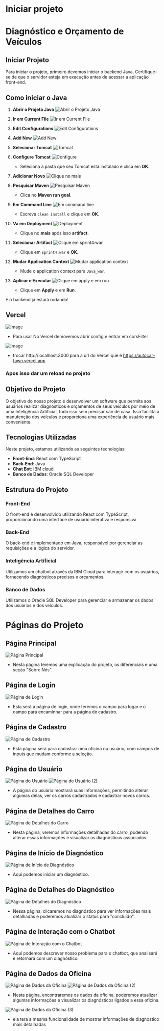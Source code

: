 # Iniciar projeto

# Diagnóstico e Orçamento de Veículos

## Iniciar Projeto

Para iniciar o projeto, primeiro devemos iniciar o backend Java. Certifique-se de que o servidor esteja em execução antes de acessar a aplicação front-end.

## Como iniciar o Java

1. **Abrir o Projeto Java**
   ![Abrir o Projeto Java](https://github.com/user-attachments/assets/c56d669f-2df9-402a-aae5-4dd6034eaa18)

2. **Ir em Current File**
   ![Ir em Current File](https://github.com/user-attachments/assets/fd5f7238-c175-4908-a412-ab2ff54cb8a8)

3. **Edit Configurations**
   ![Edit Configurations](https://github.com/user-attachments/assets/962108c1-aae1-475b-9b3e-094e1b45eb45)

4. **Add New**
   ![Add New](https://github.com/user-attachments/assets/f5dc5048-5962-475a-9445-6546036792c3)

5. **Selecionar Tomcat**
   ![Tomcat](https://github.com/user-attachments/assets/442a4a35-3b7d-45e8-ae51-85f99d0ef66e)

6. **Configure Tomcat**
   ![Configure](https://github.com/user-attachments/assets/d0e1b0df-9173-42c5-980f-d33462c79a65)
   - Seleciona a pasta que seu Tomcat está instalado e clica em **OK**.

7. **Adicionar Novo**
   ![Clique no mais](https://github.com/user-attachments/assets/ab7eb677-0b90-48c0-bd95-4c8a0465b702)

8. **Pesquisar Maven**
   ![Pesquisar Maven](https://github.com/user-attachments/assets/5cfe7512-9b82-4dc8-83a7-da92b5dd9c95)
   - Clica no **Maven run goal**.

9. **Em Command Line**
   ![Em command line](https://github.com/user-attachments/assets/b5548a4a-3caf-4284-b934-91fecb7a6205)
   - Escreva `clean install` e clique em **OK**.

10. **Va em Deployment**
    ![Deployment](https://github.com/user-attachments/assets/6483e14d-b0ac-4b3f-946b-d213b1814e38)
    - Clique no **mais** após isso **artifact**.

11. **Selecionar Artifact**
    ![Clique em sprint4:war](https://github.com/user-attachments/assets/e6b8f2a3-87c7-4a33-8bbe-abb69cc66f2a)
    - Clique em `sprint4:war` e **OK**.

12. **Mudar Application Context**
    ![Mudar application context](https://github.com/user-attachments/assets/e840feb0-5f89-4382-b30f-4c3db3520993)
    - Mude o application context para `Java_war`.

13. **Aplicar e Executar**
    ![Clique em apply e em run](https://github.com/user-attachments/assets/96f35196-de84-4c98-8ef4-57cfe08b62af)
    - Clique em **Apply** e em **Run**.

E o backend já estará rodando!

## Vercel

![image](https://github.com/user-attachments/assets/8352bdbc-2adb-42c0-b13c-7d57badd85e7)
- Para usar No Vercel demovemos abrir config e entrar em corsFilter

![image](https://github.com/user-attachments/assets/337c124d-4a6b-4fcb-830f-80698540ba3b)
- trocar http://localhost:3000 para a url do Vercel que é https://autocar-fawn.vercel.app

### Apos isso dar um reload no projeto


## Objetivo do Projeto

O objetivo do nosso projeto é desenvolver um software que permita aos usuários realizar diagnósticos e orçamentos de seus veículos por meio de uma Inteligência Artificial, tudo isso sem precisar sair de casa. Isso facilita a manutenção dos veículos e proporciona uma experiência de usuário mais conveniente.

## Tecnologias Utilizadas

Neste projeto, estamos utilizando as seguintes tecnologias:

- **Front-End**: React com TypeScript
- **Back-End**: Java
- **Chat Bot**: IBM cloud
- **Banco de Dados**: Oracle SQL Developer

## Estrutura do Projeto

### Front-End

O front-end é desenvolvido utilizando React com TypeScript, proporcionando uma interface de usuário interativa e responsiva.

### Back-End

O back-end é implementado em Java, responsável por gerenciar as requisições e a lógica do servidor.

### Inteligência Artificial

Utilizamos um chatbot através da IBM Cloud para interagir com os usuários, fornecendo diagnósticos precisos e orçamentos.

### Banco de Dados

Utilizamos o Oracle SQL Developer para gerenciar e armazenar os dados dos usuários e dos veículos.




# Páginas do Projeto

## Página Principal
![Página Principal](https://github.com/user-attachments/assets/5244f4c8-c301-4d26-a478-182ffed855a6)
- Nesta página teremos uma explicação do projeto, os diferenciais e uma seção "Sobre Nós".

## Página de Login
![Página de Login](https://github.com/user-attachments/assets/252feae4-1924-460f-9dce-b5bc11da4d4f)
- Esta será a página de login, onde teremos o campo para logar e o campo para encaminhar para a página de cadastro.

## Página de Cadastro
![Página de Cadastro](https://github.com/user-attachments/assets/36c367fd-ae8e-41c1-87f7-9f8f569da7b1)
- Esta página será para cadastrar uma oficina ou usuário, com campos de inputs que mudam conforme a seleção.

## Página do Usuário
![Página do Usuário](https://github.com/user-attachments/assets/e04d09b3-e544-47ab-9735-af519501e800)
![Página do Usuário (2)](https://github.com/user-attachments/assets/a014b65e-a36f-4375-92e0-8bc9eb574eb0)
- A página do usuário mostrará suas informações, permitindo alterar algumas delas, ver os carros cadastrados e cadastrar novos carros.

## Página de Detalhes do Carro
![Página de Detalhes do Carro](https://github.com/user-attachments/assets/42e6d091-54f0-45ae-ac49-678e5df2acd6)
- Nesta página, veremos informações detalhadas do carro, podendo alterar essas informações e visualizar os diagnósticos associados.

## Página de Início de Diagnóstico
![Página de Início de Diagnóstico](https://github.com/user-attachments/assets/59ec356e-8b9f-46e0-8b87-4ee5dfd32dd6)
- Aqui podemos iniciar um diagnóstico.

## Página de Detalhes do Diagnóstico
![Página de Detalhes do Diagnóstico](https://github.com/user-attachments/assets/233eca60-f650-4b48-9a3b-249d1fcae910)
- Nessa página, clicaremos no diagnóstico para ver informações mais detalhadas e poderemos atualizar o status para "concluído".

## Página de Interação com o Chatbot
![Página de Interação com o Chatbot](https://github.com/user-attachments/assets/51a8c601-ca81-456d-b313-5b5a15ded968)
- Aqui podemos descrever nosso problema para o chatbot, que analisará e retornará com um diagnóstico.

## Página de Dados da Oficina
![Página de Dados da Oficina](https://github.com/user-attachments/assets/1e4a009b-0965-4624-b3bb-452fbe0fdf86)
![Página de Dados da Oficina (2)](https://github.com/user-attachments/assets/7b6e1332-1638-46a6-92b9-2b1360191f08)
- Nesta página, encontraremos os dados da oficina, poderemos atualizar algumas informações e visualizar os diagnósticos ligados a essa oficina.

![Página de Dados da Oficina (3)](https://github.com/user-attachments/assets/3a4789a9-401c-4eed-b6af-39c50dbc1557)
- ela tera a mesma funcionalidade de mostrar informações de diagnostico mais detalhadas



